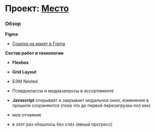 # Проект: [Место](https://cyberpurpur.github.io/mesto/)

### Обзор

**Figma**

* [Ссылка на макет в Figma](https://www.figma.com/file/2cn9N9jSkmxD84oJik7xL7/JavaScript.-Sprint-4?node-id=0%3A1)

**Состав работ и технологии**

* **Flexbox**
* **Grid Layout**
* БЭМ Nested
* Псевдоклассы и медиазапросы в ассортименте

* **Javascript** открывает и закрывает модальное окно, изменения в проыиле сохраняются (пока что до первой перезагрузки лол кек)
* мое отчаяние 
* в этот раз обошлось без слёз (явный прогресс)

